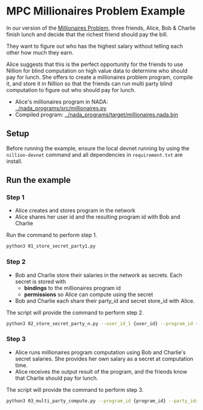 # MPC Millionaires Problem Example

In our version of the [Millionaires Problem](https://docs.nillion.com/multi-party-computation#classic-scenario-the-millionaires-problem), three friends, Alice, Bob & Charlie finish lunch and decide that the richest friend should pay the bill.

They want to figure out who has the highest salary without telling each other how much they earn.

Alice suggests that this is the perfect opportunity for the friends to use Nillion for blind computation on high value data to determine who should pay for lunch. She offers to create a millionaires problem program, compile it, and store it in Nillion so that the friends can run multi party blind computation to figure out who should pay for lunch.

- Alice's millionaires program in NADA: [../nada_programs/src/millionaires.py](https://github.com/NillionNetwork/nillion-python-starter/blob/main/programs/millionaires.py)
- Compiled program: [../nada_programs/target/millionaires.nada.bin](https://github.com/NillionNetwork/nillion-python-starter/blob/main/millionaires_problem_example/millionaires.nada.bin)

## Setup

Before running the example, ensure the local devnet running by using the `nillion-devnet` command and all dependencies in `requirement.txt` are install.

## Run the example

### Step 1

- Alice creates and stores program in the network
- Alice shares her user id and the resulting program id with Bob and Charlie

Run the command to perform step 1.

```bash
python3 01_store_secret_party1.py
```

### Step 2

- Bob and Charlie store their salaries in the network as secrets. Each secret is stored with
  - **bindings** to the millionaires program id
  - **permissions** so Alice can compute using the secret
- Bob and Charlie each share their party_id and secret store_id with Alice.

The script will provide the command to perform step 2.

```bash
python3 02_store_secret_party_n.py --user_id_1 {user_id} --program_id {program_id}
```

### Step 3

- Alice runs millionaires program computation using Bob and Charlie's secret salaries. She provides her own salary as a secret at computation time.
- Alice receives the output result of the program, and the friends know that Charlie should pay for lunch.

The script will provide the command to perform step 3.

```bash
python3 03_multi_party_compute.py --program_id {program_id} --party_ids_to_store_ids {party_ids_to_store_ids}
```
